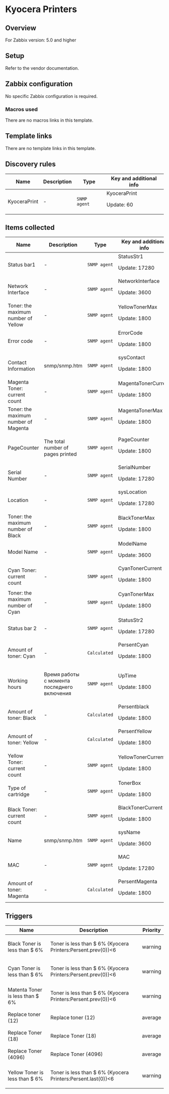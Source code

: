 # Kyocera Printers

## Overview

For Zabbix version: 5.0 and higher

## Setup

Refer to the vendor documentation.

## Zabbix configuration

No specific Zabbix configuration is required.

### Macros used

There are no macros links in this template.

## Template links

There are no template links in this template.

## Discovery rules

|Name|Description|Type|Key and additional info|
|----|-----------|----|----|
|KyoceraPrint|<p>-</p>|`SNMP agent`|KyoceraPrint<p>Update: 60</p>|
## Items collected

|Name|Description|Type|Key and additional info|
|----|-----------|----|----|
|Status bar1|<p>-</p>|`SNMP agent`|StatusStr1<p>Update: 17280</p>|
|Network Interface|<p>-</p>|`SNMP agent`|NetworkInterface<p>Update: 3600</p>|
|Toner: the maximum number of Yellow|<p>-</p>|`SNMP agent`|YellowTonerMax<p>Update: 1800</p>|
|Error code|<p>-</p>|`SNMP agent`|ErrorCode<p>Update: 1800</p>|
|Contact Information|<p>snmp/snmp.htm</p>|`SNMP agent`|sysContact<p>Update: 1800</p>|
|Magenta Toner: current count|<p>-</p>|`SNMP agent`|MagentaTonerCurrent<p>Update: 1800</p>|
|Toner: the maximum number of Magenta|<p>-</p>|`SNMP agent`|MagentaTonerMax<p>Update: 1800</p>|
|PageCounter|<p>The total number of pages printed</p>|`SNMP agent`|PageCounter<p>Update: 1800</p>|
|Serial Number|<p>-</p>|`SNMP agent`|SerialNumber<p>Update: 17280</p>|
|Location|<p>-</p>|`SNMP agent`|sysLocation<p>Update: 17280</p>|
|Toner: the maximum number of Black|<p>-</p>|`SNMP agent`|BlackTonerMax<p>Update: 1800</p>|
|Model Name|<p>-</p>|`SNMP agent`|ModelName<p>Update: 3600</p>|
|Cyan Toner: current count|<p>-</p>|`SNMP agent`|CyanTonerCurrent<p>Update: 1800</p>|
|Toner: the maximum number of Cyan|<p>-</p>|`SNMP agent`|CyanTonerMax<p>Update: 1800</p>|
|Status bar 2|<p>-</p>|`SNMP agent`|StatusStr2<p>Update: 17280</p>|
|Amount of toner: Cyan|<p>-</p>|`Calculated`|PersentCyan<p>Update: 1800</p>|
|Working hours|<p>Время работы с момента последнего включения</p>|`SNMP agent`|UpTime<p>Update: 1800</p>|
|Amount of toner: Black|<p>-</p>|`Calculated`|Persentblack<p>Update: 1800</p>|
|Amount of toner: Yellow|<p>-</p>|`Calculated`|PersentYellow<p>Update: 1800</p>|
|Yellow Toner: current count|<p>-</p>|`SNMP agent`|YellowTonerCurrent<p>Update: 1800</p>|
|Type of cartridge|<p>-</p>|`SNMP agent`|TonerBox<p>Update: 1800</p>|
|Black Toner: current count|<p>-</p>|`SNMP agent`|BlackTonerCurrent<p>Update: 1800</p>|
|Name|<p>snmp/snmp.htm</p>|`SNMP agent`|sysName<p>Update: 3600</p>|
|MAC|<p>-</p>|`SNMP agent`|MAC<p>Update: 17280</p>|
|Amount of toner: Magenta|<p>-</p>|`Calculated`|PersentMagenta<p>Update: 1800</p>|
## Triggers

|Name|Description|Priority|
|----|-----------|----|
|Black Toner is less than $ 6%|<p>Toner is less than $ 6% {Kyocera Printers:Persent.prev(0)}<6</p>|warning|
|Cyan Toner is less than $ 6%|<p>Toner is less than $ 6% {Kyocera Printers:Persent.prev(0)}<6</p>|warning|
|Matenta Toner is less than $ 6%|<p>Toner is less than $ 6% {Kyocera Printers:Persent.prev(0)}<6</p>|warning|
|Replace toner (12)|<p>Replace toner (12)</p>|average|
|Replace Toner (18)|<p>Replace Toner (18)</p>|average|
|Replace Toner (4096)|<p>Replace Toner (4096)</p>|average|
|Yellow Toner is less than $ 6%|<p>Toner is less than $ 6% {Kyocera Printers:Persent.last(0)}<6</p>|warning|
